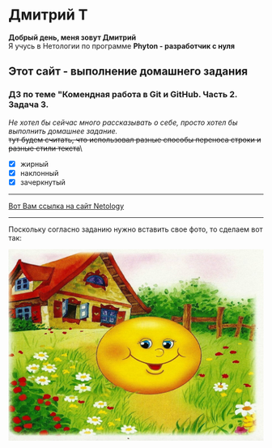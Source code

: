 # Дмитрий Т  
__Добрый день, меня зовут Дмитрий__  
Я учусь в Нетологии по программе **Phyton - разработчик с нуля**  


## Этот сайт - выполнение домашнего задания
### ДЗ по теме "Комендная работа в Git и GitHub. Часть 2. Задача 3.
*Не хотел бы сейчас много рассказывать о себе, просто хотел бы выполнить домашнее задание.*<br>
~~тут будем считать, что использовал разные  способы переноса строки и разные стили текста~~\
* [x] жирный
* [x] наклонный
* [x] зачеркнутый
***
[Вот Вам ссылка на сайт Netology](https://netology.ru/)
***
Поскольку согласно заданию нужно вставить свое фото, то сделаем вот так:


![Вот вам фото колобка](kolobok.jpg)